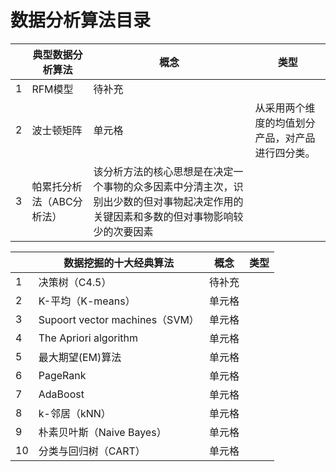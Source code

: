 # 数据分析算法目录

| | 典型数据分析算法 | 概念   | 类型 |
|-| ---- | ----  | ---- |
|1| RFM模型 | 待补充 | |
|2| 波士顿矩阵 | 单元格 |从采用两个维度的均值划分产品，对产品进行四分类。|
|3| 帕累托分析法（ABC分析法） | 该分析方法的核心思想是在决定一个事物的众多因素中分清主次，识别出少数的但对事物起决定作用的关键因素和多数的但对事物影响较少的次要因素 | |

| | 数据挖掘的十大经典算法 | 概念   | 类型 |
|-| ---- | ----  | ---- |
|1| 决策树（C4.5） | 待补充 | |
|2| K-平均（K-means） | 单元格 | |
|3| Supoort vector machines（SVM） | 单元格 | |
|4| The Apriori algorithm | 单元格 | |
|5| 最大期望(EM)算法 | 单元格 | |
|6| PageRank | 单元格 | |
|7| AdaBoost | 单元格 | |
|8| k-邻居（kNN）| 单元格 | |
|9| 朴素贝叶斯（Naive Bayes）| 单元格 | |
|10| 分类与回归树（CART） | 单元格 | |



